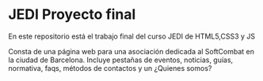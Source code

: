 # JEDI Proyecto final


En este repositorio está el trabajo final del curso JEDI de HTML5,CSS3 y JS

Consta de una página web para una asociación dedicada al SoftCombat en la ciudad de Barcelona. Incluye pestañas de eventos, noticias, guías, normativa, faqs, métodos de contactos y un ¿Quienes somos?
